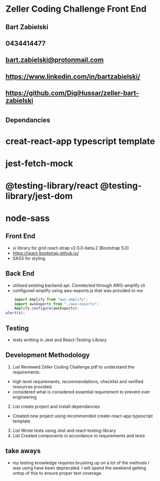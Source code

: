 
# Zeller Coding Challenge Front End

## Bart Zabielski
## 0434414477
## bart.zabielski@protonmail.com
## https://www.linkedin.com/in/bartzabielski/
## https://github.com/DigiHussar/zeller-bart-zabielski


# 
## Dependancies
# creat-react-app typescript template
# jest-fetch-mock
# @testing-library/react @testing-library/jest-dom
# node-sass 




## Front End 
* ui library for grid react-strap v2.0.0-beta.2 (Bootstrap 5.0)
* https://react-bootstrap.github.io/
* SASS for styling


## Back End
* utilised existing backend api. Conntected through AWS-amplify cli
* configured amplify using aws-exports.js that was provided to me

```javascript
	import Amplify from "aws-amplify";
	import awsExports from "./aws-exports";
	Amplify.configure(awsExports);
alert(s);
```
## Testing
* tests writting in Jest and React-Testing-Library
## Development Methodology
1. List Reviewed Zeller Coding Challenge pdf to understand the requirements.
* high level requirements, recommendations, checklist and verified resources provided
* considered what is considered essential requirement to prevent over engineering
2. List create project and install dependancies
* Created new project using recommended create-react-app typescript template
3. List Wrote tests using Jest and react-testing-library
4. List Created components in accordance to requirements and tests

## take aways
* my testing knowledge requires brushing up on a lot of the methods I was using have been deprecated. I will spend the weekend getting ontop of this to ensure proper test coverage.


